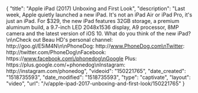 {
    "title": "Apple iPad (2017) Unboxing and First Look",
    "description": "Last week, Apple quietly launched a new iPad. It's not an iPad Air or iPad Pro, it's just an iPad. For $329, the new iPad features 32GB storage, a premium aluminum build, a 9.7-inch LED 2048x1536  display, A9 processor, 8MP camera and the latest version of iOS 10. What do you think of the new iPad?\n\nCheck out Beau HD's personal channel: http:\/\/goo.gl\/E5iM4N\n\nPhoneDog: http:\/\/www.PhoneDog.com\nTwitter: http:\/\/twitter.com\/PhoneDog\nFacebook: https:\/\/www.facebook.com\/phonedog\nGoogle Plus: https:\/\/plus.google.com\/+phonedog\nInstagram: http:\/\/instagram.com\/phonedog",
    "videoid": "150221765",
    "date_created": "1518735593",
    "date_modified": "1518735593",
    "type": "captivate",
    "layout": "video",
    "url": "\/v\/apple-ipad-2017-unboxing-and-first-look\/150221765"
}